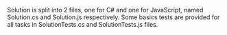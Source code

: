 Solution is split into 2 files, one for C# and one for JavaScript, named Solution.cs and Solution.js respectively.
Some basics tests are provided for all tasks in SolutionTests.cs and SolutionTests.js files.